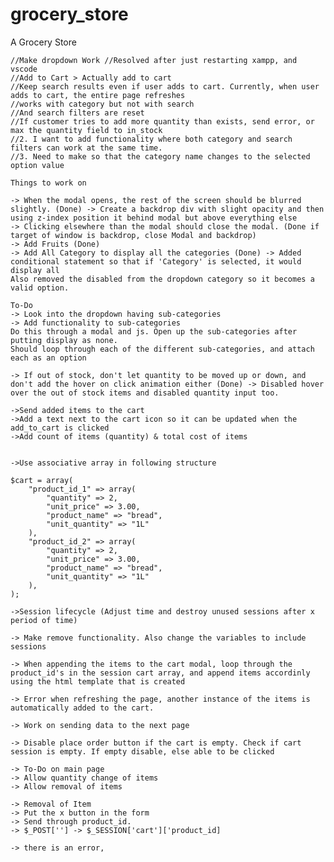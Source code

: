 # grocery_store
A Grocery Store

    //Make dropdown Work //Resolved after just restarting xampp, and vscode
    //Add to Cart > Actually add to cart
    //Keep search results even if user adds to cart. Currently, when user adds to cart, the entire page refreshes
    //works with category but not with search
    //And search filters are reset
    //If customer tries to add more quantity than exists, send error, or max the quantity field to in_stock
    //2. I want to add functionality where both category and search filters can work at the same time.
    //3. Need to make so that the category name changes to the selected option value

    Things to work on

    -> When the modal opens, the rest of the screen should be blurred slightly. (Done) -> Create a backdrop div with slight opacity and then using z-index position it behind modal but above everything else
    -> Clicking elsewhere than the modal should close the modal. (Done if target of window is backdrop, close Modal and backdrop)
    -> Add Fruits (Done)
    -> Add All Category to display all the categories (Done) -> Added conditional statement so that if 'Category' is selected, it would display all
    Also removed the disabled from the dropdown category so it becomes a valid option.

    To-Do
    -> Look into the dropdown having sub-categories
    -> Add functionality to sub-categories
    Do this through a modal and js. Open up the sub-categories after putting display as none.
    Should loop through each of the different sub-categories, and attach each as an option

    -> If out of stock, don't let quantity to be moved up or down, and don't add the hover on click animation either (Done) -> Disabled hover over the out of stock items and disabled quantity input too.

    ->Send added items to the cart
    ->Add a text next to the cart icon so it can be updated when the add_to_cart is clicked
    ->Add count of items (quantity) & total cost of items 


    ->Use associative array in following structure

    $cart = array(
        "product_id_1" => array(
            "quantity" => 2,
            "unit_price" => 3.00,
            "product_name" => "bread",
            "unit_quantity" => "1L"
        ),
        "product_id_2" => array(
            "quantity" => 2,
            "unit_price" => 3.00,
            "product_name" => "bread",
            "unit_quantity" => "1L"
        ),
    );

    ->Session lifecycle (Adjust time and destroy unused sessions after x period of time)

    -> Make remove functionality. Also change the variables to include sessions

    -> When appending the items to the cart modal, loop through the product_id's in the session cart array, and append items accordinly using the html template that is created

    -> Error when refreshing the page, another instance of the items is automatically added to the cart.

    -> Work on sending data to the next page

    -> Disable place order button if the cart is empty. Check if cart session is empty. If empty disable, else able to be clicked

    -> To-Do on main page
    -> Allow quantity change of items
    -> Allow removal of items

    -> Removal of Item
    -> Put the x button in the form
    -> Send through product_id.
    -> $_POST[''] -> $_SESSION['cart']['product_id]

    -> there is an error, 